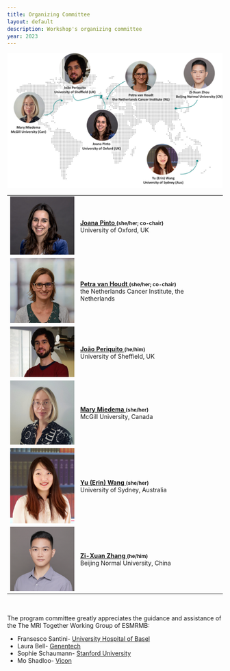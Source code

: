 ```yaml
--- 
title: Organizing Committee
layout: default
description: Workshop's organizing committee
year: 2023
--- 
```


<div id="committee_svg">
<!-- Image Map Generated by http://www.image-map.net/ -->
<img src="images/committee/Map_of_ProgramCommittee2023_draft2.jpg" usemap="#image-map">

<map name="image-map">
    <area target="_blank" alt="Joao Periquito" title="Joao Periquito" href="https://www.linkedin.com/in/joao-periquito/" coords="239,1,467,218" shape="rect">
    <area target="_blank" alt="Mary Miedema" title="Mary Miedema" href="https://www.linkedin.com/in/marymiedema/" coords="213,436,13,203" shape="rect">
    <area target="_blank" alt="Joana Pinto" title="Joana Pinto" href="https://www.linkedin.com/in/joanacspinto/" coords="609,517,388,286" shape="rect">
    <area target="_blank" alt="Petra van Houdt" title="Petra van Houdt" href="https://www.linkedin.com/in/petra-van-houdt-a7612510/" coords="860,265,550,15" shape="rect">
    <area target="_blank" alt="Zi-Xuan Zhou" title="Zi-Xuan Zhou" href="https://orcid.org/0000-0002-9894-7934" coords="1131,261,881,15" shape="rect">
    <area target="_blank" alt="Erin Wang" title="Erin Wang" href="https://www.linkedin.com/in/erin-yufeng-wang/" coords="713,463,936,702" shape="rect">
</map>
</div>


<!--this is a copy to trick the style issue that this is a figure. This block needs to be replaced once the figure is ready-->
<!--<div id="committee_svg">
<table style="width:100%">
<tbody>
<tr>
    <td><img src="images/committee/JoanaPinto.jpeg" width=150px></td>
    <td><strong><a href="https://www.linkedin.com/in/joanacspinto/">Joana Pinto <a style="font-size: smaller;">(she/her; co-chair)</a></a></strong><br> University of Oxford, UK</td>
</tr>
<tr>
<td><img src="images/committee/PetravanHoudt.jpg" width=150px></td>
<td><strong><a href="https://www.linkedin.com/in/petra-van-houdt-a7612510/">Petra van Houdt <a style="font-size: smaller;">(she/her; co-chair)</a></a></strong><br> the Netherlands Cancer Institute, the Netherlands</td>
</tr>
<tr>
    <td><img src="images/committee/JoaoPeriquito.jpg" width=150px></td>
    <td><strong><a href="https://www.linkedin.com/in/joao-periquito/">Jo&#227o Periquito <a style="font-size: smaller;">(he/him)</a></a></strong><br> University of Sheffield, UK</td>
</tr>
<tr>
    <td><img src="images/committee/MaryMiedema.jpg" width=150px></td>
    <td><strong><a href="https://www.linkedin.com/in/marymiedema/">Mary Miedema <a style="font-size: smaller;">(she/her)</a></a></strong><br> McGill University, Canada</td>
</tr>
<tr>
    <td><img src="images/committee/ErinWang.jpg" width=150px></td>
    <td><strong><a href="https://www.linkedin.com/in/erin-yufeng-wang/">Yu (Erin) Wang <a style="font-size: smaller;">(she/her)</a></a></strong><br> University of Sydney, Australia</td>
</tr>
<tr>
    <td><img src="images/committee/ZiXuanZhou.jpg" width=150px></td>
    <td><strong><a href="https://orcid.org/0000-0002-9894-7934">Zi-Xuan Zhang <a style="font-size: smaller;">(he/him)</a></a></strong><br> Beijing Normal University, China</td>

</tr>
</tbody>
</table>
</div> -->

<div id="committee_table">
<table style="width:100%">
<tbody>
<tr>
    <td><img src="images/committee/JoanaPinto.jpeg" width=150px></td>
    <td><strong><a href="https://www.linkedin.com/in/joanacspinto/">Joana Pinto <a style="font-size: smaller;">(she/her; co-chair)</a></a></strong><br> University of Oxford, UK</td>
</tr>
<tr>
<td><img src="images/committee/PetravanHoudt.jpg" width=150px></td>
<td><strong><a href="https://www.linkedin.com/in/petra-van-houdt-a7612510/">Petra van Houdt <a style="font-size: smaller;">(she/her; co-chair)</a></a></strong><br> the Netherlands Cancer Institute, the Netherlands</td>
</tr>
<tr>
    <td><img src="images/committee/JoaoPeriquito.jpg" width=150px></td>
    <td><strong><a href="https://www.linkedin.com/in/joao-periquito/">Jo&#227o Periquito <a style="font-size: smaller;">(he/him)</a></a></strong><br> University of Sheffield, UK</td>
</tr>
<tr>
    <td><img src="images/committee/MaryMiedema.jpg" width=150px></td>
    <td><strong><a href="https://www.linkedin.com/in/marymiedema/">Mary Miedema <a style="font-size: smaller;">(she/her)</a></a></strong><br> McGill University, Canada</td>
</tr>
<tr>
    <td><img src="images/committee/ErinWang.jpg" width=150px></td>
    <td><strong><a href="https://www.linkedin.com/in/erin-yufeng-wang/">Yu (Erin) Wang <a style="font-size: smaller;">(she/her)</a></a></strong><br> University of Sydney, Australia</td>
</tr>
<tr>
    <td><img src="images/committee/ZiXuanZhou.jpg" width=150px></td>
    <td><strong><a href="https://orcid.org/0000-0002-9894-7934">Zi-Xuan Zhang <a style="font-size: smaller;">(he/him)</a></a></strong><br> Beijing Normal University, China</td>

</tr>
</tbody>
</table>
</div>

<p>
 <br><br>
 The program committee greatly appreciates the guidance and assistance of the The MRI Together Working Group of ESMRMB:
<ul>
 <li> Fransesco Santini- <a href="https://www.francescosantini.com/wp/" style="text-decoration: underline;">University Hospital of Basel</a></li>
 <li> Laura Bell- <a href="https://www.linkedin.com/in/lauracbell/" style="text-decoration: underline;">Genentech</a> </li>
 <li> Sophie Schaumann- <a href="https://sophieschau.github.io/" style="text-decoration: underline;">Stanford University</a> </li>
 <li> Mo Shadloo- <a href="https://moshahdloo.com/" style="text-decoration: underline;">Vicon</a> </li>
</ul> 
</p>